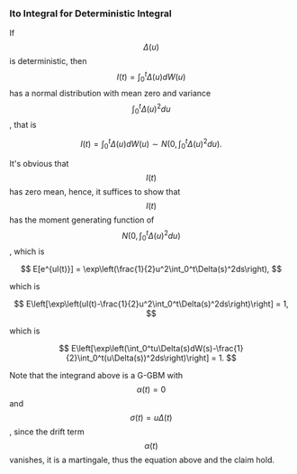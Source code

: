### Ito Integral for Deterministic Integral

If $$\Delta(u)$$ is deterministic, then $$I(t) = \int_0^t\Delta(u)dW(u)$$ has a normal distribution with mean zero and variance $$\int_0^t\Delta(u)^2du$$, that is


$$
I(t)=\int_0^t\Delta(u)dW(u)\sim N\left(0, \int_0^t\Delta(u)^2du\right).
$$


It's obvious that $$I(t)$$ has zero mean, hence, it suffices to show that $$I(t)$$ has the moment generating function of $$N\left(0, \int_0^t\Delta(u)^2du\right)$$, which is


$$
E[e^{uI(t)}] = \exp\left(\frac{1}{2}u^2\int_0^t\Delta(s)^2ds\right),
$$


which is


$$
E\left[\exp\left(uI(t)-\frac{1}{2}u^2\int_0^t\Delta(s)^2ds\right)\right] = 1,
$$


which is


$$
E\left[\exp\left(\int_0^tu\Delta(s)dW(s)-\frac{1}{2}\int_0^t(u\Delta(s))^2ds\right)\right] = 1.
$$


Note that the integrand above is a G-GBM with $$\alpha(t) = 0$$ and $$\sigma(t) = u\Delta(t)$$, since the drift term $$\alpha(t)$$ vanishes, it is a martingale, thus the equation above and the claim hold.

